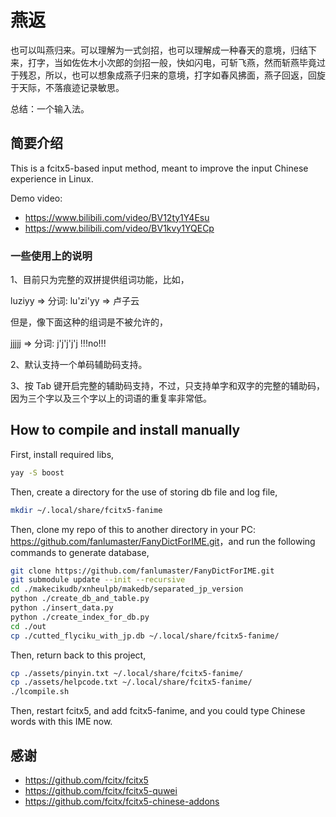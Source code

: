 # 燕返

也可以叫燕归来。可以理解为一式剑招，也可以理解成一种春天的意境，归结下来，打字，当如佐佐木小次郎的剑招一般，快如闪电，可斩飞燕，然而斩燕毕竟过于残忍，所以，也可以想象成燕子归来的意境，打字如春风拂面，燕子回返，回旋于天际，不落痕迹记录敏思。

总结：一个输入法。

## 简要介绍

This is a fcitx5-based input method, meant to improve the input Chinese experience in Linux.

Demo video: 

- <https://www.bilibili.com/video/BV12ty1Y4Esu> 
- <https://www.bilibili.com/video/BV1kvy1YQECp>

### 一些使用上的说明

1、目前只为完整的双拼提供组词功能，比如，

luziyy => 分词: lu'zi'yy => 卢子云

但是，像下面这种的组词是不被允许的，

jjjjj => 分词: j'j'j'j'j !!!no!!!

2、默认支持一个单码辅助码支持。

3、按 Tab 键开启完整的辅助码支持，不过，只支持单字和双字的完整的辅助码，因为三个字以及三个字以上的词语的重复率非常低。

## How to compile and install manually

First, install required libs,

```bash
yay -S boost
```

Then, create a directory for the use of storing db file and log file,

```bash
mkdir ~/.local/share/fcitx5-fanime
```

Then, clone my repo of this to another directory in your PC: <https://github.com/fanlumaster/FanyDictForIME.git>，and run the following commands to generate database,

```bash
git clone https://github.com/fanlumaster/FanyDictForIME.git
git submodule update --init --recursive
cd ./makecikudb/xnheulpb/makedb/separated_jp_version
python ./create_db_and_table.py
python ./insert_data.py
python ./create_index_for_db.py
cd ./out
cp ./cutted_flyciku_with_jp.db ~/.local/share/fcitx5-fanime/
```

Then, return back to this project,

```bash
cp ./assets/pinyin.txt ~/.local/share/fcitx5-fanime/
cp ./assets/helpcode.txt ~/.local/share/fcitx5-fanime/
./lcompile.sh
```

Then, restart fcitx5, and add fcitx5-fanime, and you could type Chinese words with this IME now.

## 感谢

- <https://github.com/fcitx/fcitx5>
- <https://github.com/fcitx/fcitx5-quwei>
- <https://github.com/fcitx/fcitx5-chinese-addons>


